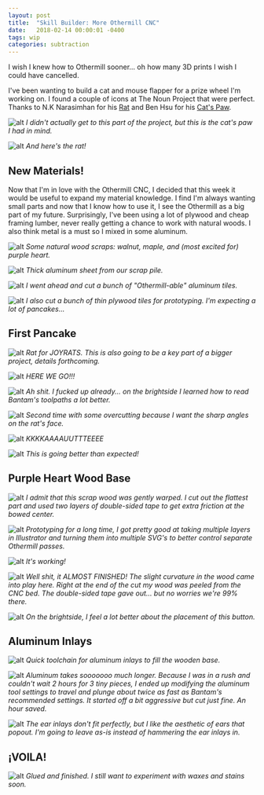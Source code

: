 ```yaml
---
layout: post
title:  "Skill Builder: More Othermill CNC"
date:   2018-02-14 00:00:01 -0400
tags: wip
categories: subtraction
---
```


I wish I knew how to Othermill sooner... oh how many 3D prints I wish I could have cancelled.

I've been wanting to build a cat and mouse flapper for a prize wheel I'm working on. I found a couple of icons at The Noun Project that were perfect. Thanks to N.K Narasimhan for his [Rat](https://thenounproject.com/icon/316754/) and Ben Hsu for his [Cat's Paw](https://thenounproject.com/icon/29160/).

![alt](/assets/img/subtraction/othermill-again/00-icon-paw.png)
*I didn't actually get to this part of the project, but this is the cat's paw I had in mind.*

![alt](/assets/img/subtraction/othermill-again/00-icon-rat.png)
*And here's the rat!*

## New Materials!

Now that I'm in love with the Othermill CNC, I decided that this week it would be useful to expand my material knowledge. I find I'm always wanting small parts and now that I know how to use it, I see the Othermill as a big part of my future. Surprisingly, I've been using a lot of plywood and cheap framing lumber, never really getting a chance to work with natural woods. I also think metal is a must so I mixed in some aluminum.

![alt](/assets/img/subtraction/othermill-again/00-materials.jpg)
*Some natural wood scraps: walnut, maple, and (most excited for) purple heart.*

![alt](/assets/img/subtraction/othermill-again/02-aluminum.jpg)
*Thick aluminum sheet from our scrap pile.*

![alt](/assets/img/subtraction/othermill-again/03-aluminum.jpg)
*I went ahead and cut a bunch of "Othermill-able" aluminum tiles.*

![alt](/assets/img/subtraction/othermill-again/01-proto-materials.jpg)
*I also cut a bunch of thin plywood tiles for prototyping. I'm expecting a lot of pancakes...*

## First Pancake

![alt](/assets/img/subtraction/othermill-again/05-illustrator-design.png)
*Rat for JOYRATS. This is also going to be a key part of a bigger project, details forthcoming.*

![alt](/assets/img/subtraction/othermill-again/10-first-time-jitters.jpg)
*HERE WE GO!!!*

![alt](/assets/img/subtraction/othermill-again/11-first-pancake.jpg)
*Ah shit. I fucked up already... on the brightside I learned how to read Bantam's toolpaths a lot better.*

![alt](/assets/img/subtraction/othermill-again/20-second-time.jpg)
*Second time with some overcutting because I want the sharp angles on the rat's face.*

![alt](/assets/img/subtraction/othermill-again/21-progress.jpg)
*KKKKAAAAUUTTTEEEE*

![alt](/assets/img/subtraction/othermill-again/22-rat.jpg)
*This is going better than expected!*

## Purple Heart Wood Base

![alt](/assets/img/subtraction/othermill-again/30-purple-heartwood.jpg)
*I admit that this scrap wood was gently warped. I cut out the flattest part and used two layers of double-sided tape to get extra friction at the bowed center.*

![alt](/assets/img/subtraction/othermill-again/30A-layers.png)
*Prototyping for a long time, I got pretty good at taking multiple layers in Illustrator and turning them into multiple SVG's to better control separate Othermill passes.*

![alt](/assets/img/subtraction/othermill-again/31-looking-good.jpg)
*It's working!*

![alt](/assets/img/subtraction/othermill-again/32-not-enough-double-sided-tape.jpg)
*Well shit, it ALMOST FINISHED! The slight curvature in the wood came into play here. Right at the end of the cut my wood was peeled from the CNC bed. The double-sided tape gave out... but no worries we're 99% there.*

![alt](/assets/img/subtraction/othermill-again/33-emergency-stop.jpg)
*On the brightside, I feel a lot better about the placement of this button.*

## Aluminum Inlays

![alt](/assets/img/subtraction/othermill-again/40-inlays-template.png)
*Quick toolchain for aluminum inlays to fill the wooden base.*

![alt](/assets/img/subtraction/othermill-again/41-alumaface.jpg)
*Aluminum takes sooooooo much longer. Because I was in a rush and couldn't wait 2 hours for 3 tiny pieces, I ended up modifying the aluminum tool settings to travel and plunge about twice as fast as Bantam's recommended settings. It started off a bit aggressive but cut just fine. An hour saved.*

![alt](/assets/img/subtraction/othermill-again/42-poppin-ears.jpg)
*The ear inlays don't fit perfectly, but I like the aesthetic of ears that popout. I'm going to leave as-is instead of hammering the ear inlays in.*

## ¡VOILA!

![alt](/assets/img/subtraction/othermill-again/99-final.jpg)
*Glued and finished. I still want to experiment with waxes and stains soon.*
